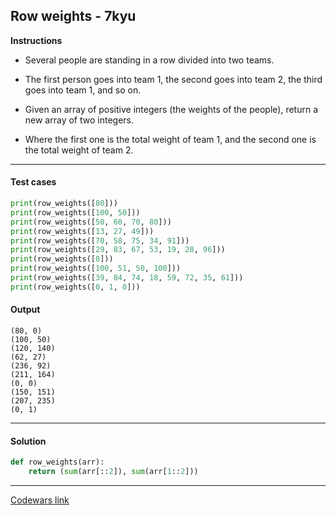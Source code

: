 ## Row weights - 7kyu

**Instructions**

- Several people are standing in a row divided into two teams.

- The first person goes into team 1, the second goes into team 2, the third goes into team 1, and so on.

- Given an array of positive integers (the weights of the people), return a new array of two integers.

- Where the first one is the total weight of team 1, and the second one is the total weight of team 2.




---

#### Test cases

```python
print(row_weights([80]))
print(row_weights([100, 50]))
print(row_weights([50, 60, 70, 80]))
print(row_weights([13, 27, 49]))
print(row_weights([70, 58, 75, 34, 91]))
print(row_weights([29, 83, 67, 53, 19, 28, 96]))
print(row_weights([0]))
print(row_weights([100, 51, 50, 100]))
print(row_weights([39, 84, 74, 18, 59, 72, 35, 61]))
print(row_weights([0, 1, 0]))
```

#### Output
```
(80, 0)
(100, 50)
(120, 140)
(62, 27)
(236, 92)
(211, 164)
(0, 0)
(150, 151)
(207, 235)
(0, 1)
```

---

#### Solution

```python
def row_weights(arr):
    return (sum(arr[::2]), sum(arr[1::2]))
```

---

[Codewars link](https://www.codewars.com/kata/5abd66a5ccfd1130b30000a9)
